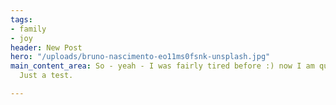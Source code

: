 ```yaml
---
tags:
- family
- joy
header: New Post
hero: "/uploads/bruno-nascimento-eo11ms0fsnk-unsplash.jpg"
main_content_area: So - yeah - I was fairly tired before :) now I am quite sleepy.
  Just a test.

---
```

